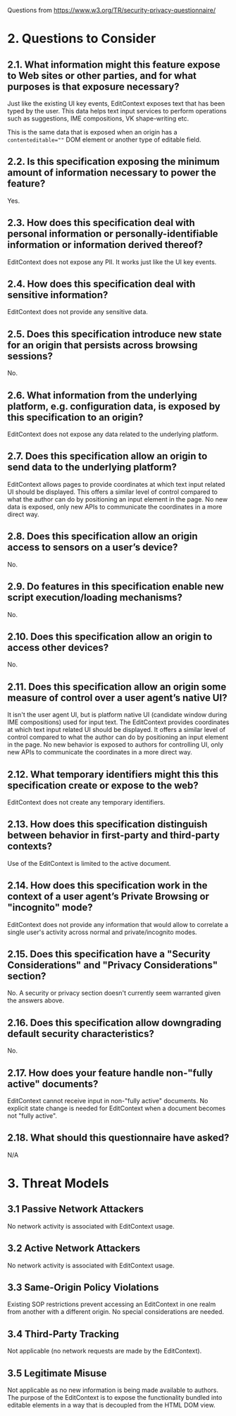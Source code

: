 Questions from https://www.w3.org/TR/security-privacy-questionnaire/

# 2. Questions to Consider

## 2.1. What information might this feature expose to Web sites or other parties, and for what purposes is that exposure necessary?

Just like the existing UI key events, EditContext exposes text that has been typed by the user. This data helps text input services to perform operations such as suggestions, IME compositions, VK shape-writing etc.

This is the same data that is exposed when an origin has a `contenteditable=""` DOM element or another type of editable field.

## 2.2. Is this specification exposing the minimum amount of information necessary to power the feature?

Yes.

## 2.3. How does this specification deal with personal information or personally-identifiable information or information derived thereof?

EditContext does not expose any PII. It works just like the UI key events.

## 2.4. How does this specification deal with sensitive information?

EditContext does not provide any sensitive data.

## 2.5. Does this specification introduce new state for an origin that persists across browsing sessions?

No.

## 2.6. What information from the underlying platform, e.g. configuration data, is exposed by this specification to an origin?

EditContext does not expose any data related to the underlying platform.

## 2.7. Does this specification allow an origin to send data to the underlying platform?

EditContext allows pages to provide coordinates at which text input related UI should be displayed.
This offers a similar level of control compared to what the author can do by positioning an input element in the page.
No new data is exposed, only new APIs to communicate the coordinates in a more direct way.

## 2.8. Does this specification allow an origin access to sensors on a user’s device?

No.

## 2.9. Do features in this specification enable new script execution/loading mechanisms?

No.

## 2.10. Does this specification allow an origin to access other devices?

No.

## 2.11. Does this specification allow an origin some measure of control over a user agent’s native UI?

It isn't the user agent UI, but is platform native UI (candidate window during IME compositions) used for input text. The EditContext provides coordinates at which text input related UI should be displayed. It offers a similar level of control compared to what the author can do by positioning an input element in the page. No new behavior is exposed to authors for controlling UI, only new APIs to communicate the coordinates in a more direct way.

## 2.12. What temporary identifiers might this this specification create or expose to the web?

EditContext does not create any temporary identifiers.

## 2.13. How does this specification distinguish between behavior in first-party and third-party contexts?

Use of the EditContext is limited to the active document.

## 2.14. How does this specification work in the context of a user agent’s Private Browsing or "incognito" mode?

EditContext does not provide any information that would allow to correlate a single user's activity across normal and private/incognito modes.

## 2.15. Does this specification have a "Security Considerations" and "Privacy Considerations" section?

No. A security or privacy section doesn't currently seem warranted given the answers above.

## 2.16. Does this specification allow downgrading default security characteristics?

No.

## 2.17. How does your feature handle non-"fully active" documents?

EditContext cannot receive input in non-"fully active" documents. No explicit state change
is needed for EditContext when a document becomes not "fully active".

## 2.18. What should this questionnaire have asked?

N/A

# 3. Threat Models

## 3.1 Passive Network Attackers

No network activity is associated with EditContext usage.

## 3.2 Active Network Attackers

No network activity is associated with EditContext usage.

## 3.3 Same-Origin Policy Violations

Existing SOP restrictions prevent accessing an EditContext in one realm from another with a different origin. No special considerations are needed.

## 3.4 Third-Party Tracking

Not applicable (no network requests are made by the EditContext).

## 3.5 Legitimate Misuse

Not applicable as no new information is being made available to authors. The purpose of the EditContext is to expose the functionality bundled into editable elements in a way that is decoupled from the HTML DOM view.

